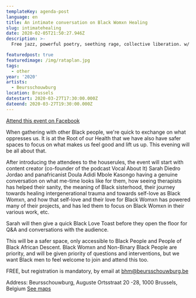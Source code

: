 ```yaml
---
templateKey: agenda-post
language: en
title: An intimate conversation on Black Womxn Healing
slug: intimatehealing
date: 2020-02-05T21:50:27.946Z
description: >-
  Free jazz, powerful poetry, seething rage, collective liberation. w/ AB

featuredpost: true
featuredimage: /img/rataplan.jpg
tags:
  - other
year: '2020'
artists:
  - Beursschouwburg
location: Brussels
datestart: 2020-03-27T17:30:00.000Z
dateend: 2020-03-27T19:30:00.000Z
---
```

[Attend this event on Facebook](https://www.facebook.com/events/212462576790330/)

When gathering with other Black people, we're quick to exchange on what oppresses us. It is at the Root of our Health that we have also have safer spaces to focus on what makes us feel good and lift us up. This evening will be all about that.

After introducing the attendees to the houserules, the event will start with content creator (co-founder of the podcast Vocal About It) Sarah Diedro Jordao and panafricanist Doula Adidi Mbole Kasongo having a genuine conversation on what me-time looks like for them, how seeing therapists has helped their sanity, the meaning of Black sisterhood, their journey towards healing intergenerational trauma and towards self-love as Black Womxn, and how that self-love and their love for Black Womxn has powered many of their projects, and has led them to focus on Black Womxn in their various work, etc.

Sarah will then give a quick Black Love Toast before they open the floor for Q&A and conversations with the audience.

This will be a safer space, only accessible to Black People and People of Black African Descent. ​Black Womxn and Non-Binary Black People are priority, and will be given priority of questions and interventions, but we want Black men to feel welcome to join and attend this too.

FREE, but registration is mandatory, by email at [bhm@beursschouwburg.be](mailto:bhm@beursschouwburg.be)

Address: Beursschouwburg, Auguste Ortsstraat 20 -28, 1000 Brussels, Belgium
[See maps](https://goo.gl/maps/DhBu8cak4gTzckgZA)
